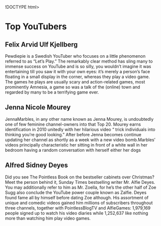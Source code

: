 !DOCTYPE html>
<html lang="en">

<head>
    <meta charset="utf-8">
    <meta name="viewport" content="width=device-width, initial-scale=1">
    <title>Assignment  Module 2</title>
    <link rel="stylesheet" href="css/style.css">
</head>

<body>
    <h1>Top YouTubers</h1>
    <div class="container-fluid">
    <div class="row">
        <div class="col-lg-4 col-md-6 col-sm-12">
            <section id="Pewdiepie">
                <h2>Felix Arvid Ulf Kjellberg</h2>
                  <p>
                   Pewdiepie is a Swedish YouTuber who focuses on a little phenomenon referred to as “Let’s Play.” The remarkably clear method has sling many to immense success on YouTube and is so silly, you wouldn’t imagine it was entertaining till you saw it with your own eyes: it’s merely a person’s face floating in a small display in the corner, whereas they play a video game. The games he plays are usually scary and action-related games, most prominently Amnesia, a game so was a talk of the (online) town and regarded by many to be a terrifying game ever. 
                  </p>
            </section>
        </div>
        <div class="col-lg-4 col-md-6 col-sm-12">
            <section class="JennaMarbles">
                <h2>Jenna Nicole Mourey</h2>
                <p>
                    JennaMarbles, in any other name known as Jenna Mourey, is undoubtedly one of few feminine channel-owners into that Top 20. Mourey earns identification in 2010 unitedly with her hilarious video “ trick individuals into thinking you’re good looking.” After before Jenna becomes continue updating her channel as shortly as a week with a new video bomb.Marbles’ videos principally characteristic her sitting in front of a white wall in her bedroom having a random conversation with herself either her dogs
                </p>
            </section>
        </div>
        <div class="col-lg-4 col-md-12 col-sm-12">
            <section class="PointlessBlog">
                <h2>Alfred Sidney Deyes</h2>
                <p>
                    Did you see The Pointless Book on the bestseller cabinets over Christmas? Meet the person behind it, Sunday Times bestselling writer Mr. Alfie Deyes. You may additionally refer to him as Mr. Zoella, for he’s the other half of Zoe Sugg also conclude the YouTube power couple known as Zalfie.
                    Deyes found fame all by himself before dating Zoe although. His assortment of unique and comedic videos gained him millions of subscribers throughout three channels, together with PointlessBlogTV and AlfieGames: 1,979,169 people signed up to watch his video diaries while 1,252,637 like nothing more than watching him play video games. 
                </p>
            </section>
        </div>
    </div>
    </div>
</body>

</html>

